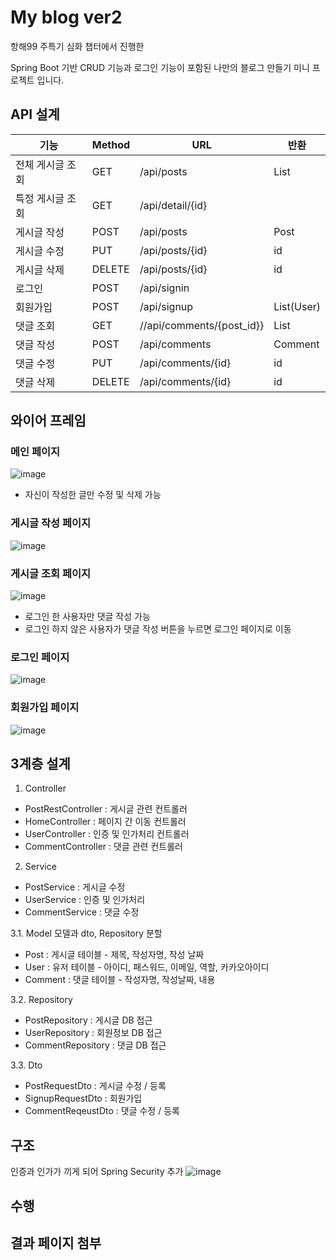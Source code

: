 # My blog ver2

항해99 주특기 심화 챕터에서 진행한

Spring Boot 기반 CRUD 기능과 로그인 기능이 포함된 나만의 블로그 만들기 미니 프로젝트 입니다.

## API 설계

| 기능             | Method | URL             | 반환       |
| ---------------- | ------ | --------------- | ---------- |
| 전체 게시글 조회 | GET    | /api/posts      | List<Post> |
| 특정 게시글 조회 | GET    | /api/detail/{id} |      |
| 게시글 작성    | POST   | /api/posts      |  Post     |
| 게시글 수정    | PUT    | /api/posts/{id} | id         |
| 게시글 삭제    | DELETE | /api/posts/{id} | id         |
| 로그인        | POST   | /api/signin |  |
| 회원가입       | POST   | /api/signup | List(User) |
| 댓글 조회      | GET   | //api/comments/{post_id}} | List<Comment>  |  
| 댓글 작성      | POST   | /api/comments |  Comment |
| 댓글 수정      | PUT    | /api/comments/{id} | id |
| 댓글 삭제      | DELETE | /api/comments/{id} | id |
  
  

## 와이어 프레임
### 메인 페이지
![image](https://user-images.githubusercontent.com/53491653/112813857-a23a2080-90b9-11eb-999c-13e47744d528.png)
* 자신이 작성한 글만 수정 및 삭제 가능
### 게시글 작성 페이지
![image](https://user-images.githubusercontent.com/53491653/113243620-515f3d80-92ee-11eb-8157-c8a5ac13e114.png)

### 게시글 조회 페이지
![image](https://user-images.githubusercontent.com/53491653/113243664-63d97700-92ee-11eb-8142-a5c48e30c412.png)

* 로그인 한 사용자만 댓글 작성 가능
* 로그인 하지 않은 사용자가 댓글 작성 버튼을 누르면 로그인 페이지로 이동
### 로그인 페이지
![image](https://user-images.githubusercontent.com/53491653/112814264-1379d380-90ba-11eb-892a-7b4df8c1ec00.png)

### 회원가입 페이지
![image](https://user-images.githubusercontent.com/53491653/113243816-abf89980-92ee-11eb-88a1-4769749cd47c.png)



## 3계층 설계
1. Controller
* PostRestController : 게시글 관련 컨트롤러
* HomeController : 페이지 간 이동 컨트롤러
* UserController : 인증 및 인가처리 컨트롤러
* CommentController : 댓글 관련 컨트롤러

2. Service
* PostService : 게시글 수정
* UserService : 인증 및 인가처리
* CommentService : 댓글 수정

3.1. Model
모델과 dto, Repository 분할
* Post : 게시글 테이블 - 제목, 작성자명, 작성 날짜
* User : 유저 테이블 - 아이디, 패스워드, 이메일, 역할, 카카오아이디
* Comment : 댓글 테이블 - 작성자명, 작성날짜, 내용

3.2. Repository
* PostRepository : 게시글 DB 접근
* UserRepository : 회원정보 DB 접근
* CommentRepository : 댓글 DB 접근

3.3. Dto
* PostRequestDto : 게시글 수정 / 등록
* SignupRequestDto : 회원가입
* CommentReqeustDto : 댓글 수정 / 등록


## 구조
인증과 인가가 끼게 되어 Spring Security 추가
![image](https://user-images.githubusercontent.com/53491653/112817336-483b5a00-90bd-11eb-8dd3-bfb2be91c372.png)

## 수행

## 결과 페이지 첨부

